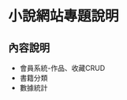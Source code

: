 <h1>小說網站專題說明</h1>
<h2>內容說明</h2>
<ul>
    <li>會員系統-作品、收藏CRUD</li>
    <li>書籍分類</li>
    <li>數據統計</li>
</ul>
